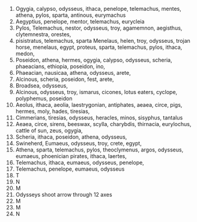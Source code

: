 1. Ogygia, calypso, odysseus, ithaca, penelope, telemachus, mentes, athena, pylos, sparta, antinous, eurymachus
2. Aegyptius, penelope, mentor, telemachus, eurycleia
3. Pylos, Telemachus, nestor, odysseus, troy, agamemnon, aegisthus, clytemnestra, orestes, 
4. pisistratus, telemachus, sparta Menelaus, helen, troy, odysseus, trojan horse, menelaus, egypt, proteus, sparta, telemachus, pylos, ithaca, medon,
5. Poseidon, athena, hermes, ogygia, calypso, odysseus, scheria, phaeacians, ethiopia, poseidon, ino, 
6. Phaeacian, nausicaa, athena, odysseus, arete, 
7. Alcinous, scheria, poseidon, fest, arete, 
8. Broadsea, odysseus, 
9. Alcinous, odysseus, troy, ismarus, cicones, lotus eaters, cyclope, polyphemus, poseidon
10. Aeolus, ithaca, aeolia, laestrygonian, antiphates, aeaea, circe, pigs, hermes, moly, hades, tiresias, 
11. Cimmerians, tiresias, odysseus, heracles, minos, sisyphus, tantalus
12. Aeaea, circe, sirens, beeswax, scylla, charybdis, thirnacia, eurylochus, cattle of sun, zeus, ogygia, 
13. Scheria, ithaca, poseidon, athena, odysseus,
14. Swineherd, Eumaeus, odysseus, troy, crete, egypt, 
15. Athena, sparta, telemachus, pylos, theoclymenus, argos, odysseus, eumaeus, phoenician pirates, ithaca, laertes, 
16. Telemachus, ithaca, eumaeus, odysseus, penelope, 
17. Telemachus, penelope, eumaeus, odysseus
18. T
19. N
20. M
21. Odysseys shoot arrow through 12 axes
22. M
23. M
24. N